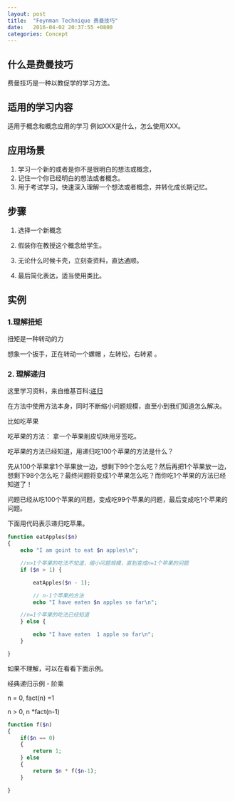 ```yaml
---
layout: post
title:  "Feynman Technique 费曼技巧"
date:   2016-04-02 20:37:55 +0800
categories: Concept
---
```


## 什么是费曼技巧

费曼技巧是一种以教促学的学习方法。

## 适用的学习内容

适用于概念和概念应用的学习
例如XXX是什么，怎么使用XXX。

## 应用场景

1. 学习一个新的或者是你不是很明白的想法或概念，
2. 记住一个你已经明白的想法或者概念。
3. 用于考试学习，快速深入理解一个想法或者概念，并转化成长期记忆。

## 步骤

1. 选择一个新概念

2. 假装你在教授这个概念给学生。

3. 无论什么时候卡壳，立刻查资料，直达通顺。

4. 最后简化表达，适当使用类比。


## 实例

### 1.理解扭矩

扭矩是一种转动的力

想象一个扳手，正在转动一个螺帽 ，左转松，右转紧 。


### 2. 理解递归

这里学习资料，来自维基百科:[递归](https://zh.wikipedia.org/wiki/%E9%80%92%E5%BD%92)

在方法中使用方法本身，同时不断缩小问题规模，直至小到我们知道怎么解决。

比如吃苹果

吃苹果的方法： 拿一个苹果削皮切块用牙签吃。

吃苹果的方法已经知道，用递归吃100个苹果的方法是什么？

先从100个苹果拿1个苹果放一边，想剩下99个怎么吃？然后再把1个苹果放一边，想剩下98个怎么吃？最终问题将变成1个苹果怎么吃？而你吃1个苹果的方法已经知道了！

问题已经从吃100个苹果的问题，变成吃99个苹果的问题，最后变成吃1个苹果的问题。

下面用代码表示递归吃苹果。

```php
function eatApples($n)
{
    echo "I am goint to eat $n apples\n";

    //n>1个苹果的吃法不知道，缩小问题规模，直到变成n=1个苹果的问题
    if ($n > 1) {

        eatApples($n - 1);

        // n-1个苹果的方法
        echo "I have eaten $n apples so far\n";

    //n=1个苹果的吃法已经知道
    } else {

        echo "I have eaten  1 apple so far\n";
    }

}
```

如果不理解，可以在看看下面示例。

经典递归示例 - 阶乘

n = 0, fact(n) =1

n > 0, n *fact(n-1)

```php
function f($n)
{
    if($n == 0)
    {
        return 1;
    } else
    {
        return $n * f($n-1);
    }

}
```

   ​
